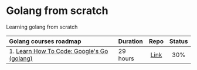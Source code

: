 # Golang from scratch

Learning golang from scratch

| Golang courses roadmap                                                                        | Duration |                Repo                | Status |
| :-------------------------------------------------------------------------------------------- | :------- | :--------------------------------: | :----: |
| 1. [Learn How To Code: Google's Go (golang)](https://www.udemy.com/course/learn-how-to-code/) | 29 hours | [Link](./01-learn-how-to-code-go/) |  30%   |
